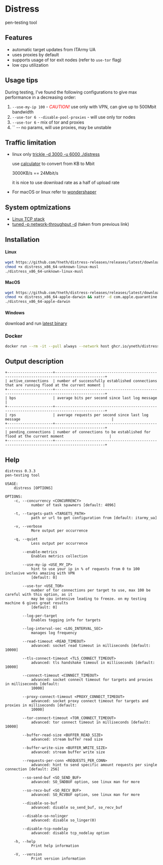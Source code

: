 # Distress
pen-testing tool

Features
-------------

- automatic target updates from ITArmy UA
- uses proxies by default
- supports usage of tor exit nodes (refer to `use-tor` flag)
- low cpu utilization

Usage tips
-------------

During testing, I've found the following configurations to give max performance in a decreasing order:

1) `--use-my-ip 100` - <span style="color: red">*CAUTION!*</span> use only with VPN, can give up to 500Mbit bandwidth
2) `--use-tor 6 --disable-pool-proxies` - will use only tor nodes
3) `--use-tor 6` - mix of tor and proxies
4) `` -- no params, will use proxies, may be unstable

Traffic limitation
-------------
- linux only [trickle -d 3000 -u 6000 ./distress](https://averagelinuxuser.com/limit-bandwidth-linux/#limiting-the-bandwidth-per-application-with-trickle)
  
  use [calculator](https://www.gbmb.org/kb-to-mbit) to convert from KB to Mbit
  
  3000KB/s == 24Mbit/s
  
  it is nice to use download rate as a half of upload rate
  
- For macOS or linux refer to [wondershaper](https://github.com/magnific0/wondershaper)

System optmizations
-------------
- [Linux TCP stack](https://linux2me.wordpress.com/2018/06/03/tuning-the-tcp-stack-system-administrator/)
- [tuned -p network-throughput -d](https://tuned-project.org/) (taken from previous link)


Installation
-------------

#### Linux

```bash
wget https://github.com/Yneth/distress-releases/releases/latest/download/distress_x86_64-unknown-linux-musl
chmod +x distress_x86_64-unknown-linux-musl
./distress_x86_64-unknown-linux-musl
```

#### MacOS

```bash
wget https://github.com/Yneth/distress-releases/releases/latest/download/distress_x86_64-apple-darwin
chmod +x distress_x86_64-apple-darwin && xattr -d com.apple.quarantine distress_x86_64-apple-darwin
./distress_x86_64-apple-darwin
```

#### Windows

download and
run [latest binary](https://github.com/Yneth/distress-releases/releases/latest/download/distress_x86_64-pc-windows-msvc.exe)


### Docker

```bash
docker run --rm -it --pull always --network host ghcr.io/yneth/distress 
```

Output description
-------------
```
+---------------------+---------------------------------------------------------------------------------------------+
| active_connections  | number of successfully established connections that are running flood at the current moment |
+---------------------+---------------------------------------------------------------------------------------------+
| bps                 | average bits per second since last log message                                              |
+---------------------+---------------------------------------------------------------------------------------------+
| rps                 | average requests per second since last log message                                          |
+---------------------+---------------------------------------------------------------------------------------------+
| pending_connections | number of connections to be established for flood at the current moment                     |
+---------------------+---------------------------------------------------------------------------------------------+
```


Help
-------------
```
distress 0.3.3
pen-testing tool

USAGE:
    distress [OPTIONS]

OPTIONS:
    -c, --concurrency <CONCURRENCY>
            number of task spawners [default: 4096]

    -t, --targets-path <TARGETS_PATH>
            path or url to get configuration from [default: itarmy_ua]

    -v, --verbose
            More output per occurrence

    -q, --quiet
            Less output per occurrence

        --enable-metrics
            Enables metrics collection

        --use-my-ip <USE_MY_IP>
            hint to use your ip in % of requests from 0 to 100 inclusive works amazing with VPN
            [default: 0]

        --use-tor <USE_TOR>
            number of tor connections per target to use, max 100 be careful with this option, as it
            may be cpu intensive leading to freeze. on my testing machine 6 gives great results
            [default: 0]

        --log-per-target
            Enables togging info for targets

        --log-interval-sec <LOG_INTERVAL_SEC>
            manages log frequency

        --read-timeout <READ_TIMEOUT>
            advanced: socket read timeout in milliseconds [default: 10000]

        --tls-connect-timeout <TLS_CONNECT_TIMEOUT>
            advanced: tls handshake timeout in milliseconds [default: 10000]

        --connect-timeout <CONNECT_TIMEOUT>
            advanced: socket connect timeout for targets and proxies in milliseconds [default:
            10000]

        --proxy-connect-timeout <PROXY_CONNECT_TIMEOUT>
            advanced: socket proxy connect timeout for targets and proxies in milliseconds [default:
            10000]

        --tor-connect-timeout <TOR_CONNECT_TIMEOUT>
            advanced: tor connect timeout in milliseconds [default: 10000]

        --buffer-read-size <BUFFER_READ_SIZE>
            advanced: stream buffer read size

        --buffer-write-size <BUFFER_WRITE_SIZE>
            advanced: stream buffer write size

        --requests-per-conn <REQUESTS_PER_CONN>
            advanced: hint to send specific amount requests per single connection [default: 256]

        --so-send-buf <SO_SEND_BUF>
            advanced: SO_SNDBUF option, see linux man for more

        --so-recv-buf <SO_RECV_BUF>
            advanced: SO_RCVBUF option, see linux man for more

        --disable-so-buf
            advanced: disable so_send_buf, so_recv_buf

        --disable-so-nolinger
            advanced: disable so_linger(0)

        --disable-tcp-nodelay
            advanced: disable tcp_nodelay option

    -h, --help
            Print help information

    -V, --version
            Print version information
```
